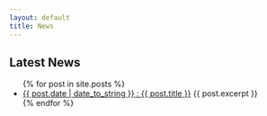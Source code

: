 ```yaml
---
layout: default
title: News
---
```

<h2>Latest News</h2>

<ul>
  {% for post in site.posts %}
    <li>
      <a href="{{ post.url }}">{{ post.date | date_to_string }} : {{ post.title }}</a>
      {{ post.excerpt }}
    </li>
  {% endfor %}
</ul>
